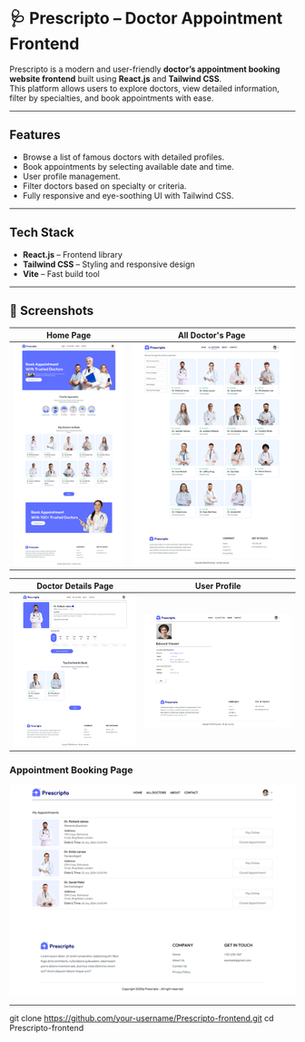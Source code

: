 # 🩺 Prescripto – Doctor Appointment Frontend

Prescripto is a modern and user-friendly **doctor’s appointment booking website frontend** built using **React.js** and **Tailwind CSS**.  
This platform allows users to explore doctors, view detailed information, filter by specialties, and book appointments with ease.

---

## Features
-  Browse a list of famous doctors with detailed profiles.  
-  Book appointments by selecting available date and time.  
-  User profile management.  
-  Filter doctors based on specialty or criteria.  
-  Fully responsive and eye-soothing UI with Tailwind CSS.  

---

##  Tech Stack
-  **React.js** – Frontend library  
-  **Tailwind CSS** – Styling and responsive design  
-  **Vite** – Fast build tool  

---

## 📸 Screenshots  

| Home Page | All Doctor's Page |
|-----------|--------------|
| ![Home](screenshots/homepage.png) | ![All Doctor](screenshots/all_doctors.png) |

| Doctor Details Page | User Profile  |
|--------------|------------|
| ![Doctor Details](screenshots/doctors_details.png) | ![User Profile ](screenshots/patient_profile.png) |

### Appointment Booking Page  
![Appointment Booking Screenshot](screenshots/my_appointments.png)  


---
git clone https://github.com/your-username/Prescripto-frontend.git
cd Prescripto-frontend
